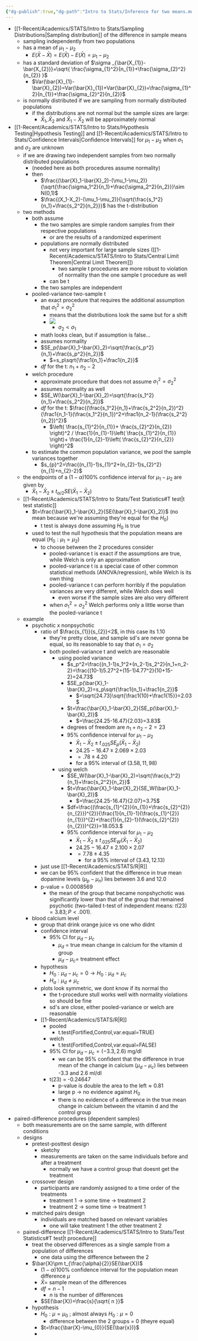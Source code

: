 ```yaml
---
{"dg-publish":true,"dg-path":"Intro to Stats/Inference for two means.md","permalink":"/intro-to-stats/inference-for-two-means/","created":"2024-03-15T13:44:53.549-04:00","updated":"2025-07-07T17:21:02.327-04:00"}
---
```


- [[1-Recent/Academics/STATS/Intro to Stats/Sampling Distributions\|Sampling distribution]] of the difference in sample means
	- sampling independently from two populations
	- has a mean of $\mu_{1}-\mu_{2}$
		- $E(\bar{X}-\bar{X})=E(\bar{X})-E(\bar{X})=\mu_{1}-\mu_{2}$
	- has a standard deviation of $\sigma _{\bar{X_{1}}-\bar{X_{2}}}=\sqrt{ \frac{\sigma_{1}^2}{n_{1}}+\frac{\sigma_{2}^2}{n_{2}} }$
		- $Var(\bar{X}_{1}-\bar{X}_{2})=Var(\bar{X}_{1})+Var(\bar{X}_{2})=\frac{\sigma_{1}^2}{n_{1}}+\frac{\sigma_{2}^2}{n_{2}}$
	- is normally distributed if we are sampling from normally distributed populations
		- if the distributions are not normal but the sample sizes are large:
			- $\bar{X}_{1}, \bar{X}_{2}\text{ and }\bar{X}_{1}-\bar{X}_{2}$ will be approximately normal
- [[1-Recent/Academics/STATS/Intro to Stats/Hypothesis Testing\|Hypothesis Testing]] and [[1-Recent/Academics/STATS/Intro to Stats/Confidence Intervals\|Confidence Intervals]] for $\mu_{1}-\mu_{2}$ when $\sigma_{1}$ and $\sigma_{2}$ are unknown
	- if we are drawing two independent samples from two normally distributed populations
		- (needed here as both procedures assume normality)
		- then
			- $\frac{(\bar{X}_1-\bar{X}_2)-(\mu_1-\mu_2)}{\sqrt{\frac{\sigma_1^2}{n_1}+\frac{\sigma_2^2}{n_2}}}\sim N(0,1)$
			- $\frac{(X_1-X_2)-(\mu_1-\mu_2)}{\sqrt{\frac{s_1^2}{n_1}+\frac{s_2^2}{n_2}}}$ has the t-distribution
	- two methods
		- both assume
			-  the two samples are simple random samples from their respective populations
				- or are the results of a randomized experiment
			- populations are normally distributed
				- not very important for large sample sizes ([[1-Recent/Academics/STATS/Intro to Stats/Central Limit Theorem\|Central Limit Theorem]])
					- two sample t procedures are more robust to violation of normality than the one sample t procedure as well
				- can be t
			- the two samples are independent
		- pooled-variance two-sample t
			- an exact procedure that requires the additional assumption that $\sigma_{1}^2=\sigma_{2}^2$
				- means that the distributions look the same but for a shift
				- ![](https://i.imgur.com/hDJlRuq.png)
					- $\sigma_{2}<\sigma_{1}$ 
			- math looks clean, but if assumption is false...
			- assumes normality
			- $SE_p(\bar{X}_1-\bar{X}_2)=\sqrt{\frac{s_p^2}{n_1}+\frac{s_p^2}{n_2}}$
				- $=s_p\sqrt{\frac1{n_1}+\frac1{n_2}}$
			- $df$ for the t: $n_{1}+n_{2}-2$
		- welch procedure
			- approximate procedure that does not assume $\sigma_{1}^2=\sigma_{2}^2$
			- assumes normality as well
			- $SE_W(\bar{X}_1-\bar{X}_2)=\sqrt{\frac{s_1^2}{n_1}+\frac{s_2^2}{n_2}}$
			- $df$ for the t: $\frac{(\frac{s_1^2}{n_1}+\frac{s_2^2}{n_2})^2}{\frac1{n_1-1}(\frac{s_1^2}{n_1})^2+\frac1{n_2-1}(\frac{s_2^2}{n_2})^2}$ 
				- $\left( \frac{s_{1}^2}{n_{1}}+ \frac{s_{2}^2}{n_{2}} \right)^2 / \frac{1}{n_{1}-1}\left( \frac{s_{1}^2}{n_{1}} \right)+ \frac{1}{n_{2}-1}\left( \frac{s_{2}^2}{n_{2}} \right)^2$
		- to estimate the common population variance, we pool the sample variances together
			- $s_{p}^2=\frac{(n_{1}-1)s_{1}^2+(n_{2}-1)s_{2}^2}{n_{1}+n_{2}-2}$
	- the endpoints of a $(1-\alpha)100\%$ confidence interval for $\mu_{1}-\mu_{2}$ are given by 
		- $\bar{X}_1-\bar{X}_2\pm t_{\alpha/2}SE(\bar{X}_1-\bar{X}_2)$
	- [[1-Recent/Academics/STATS/Intro to Stats/Test Statistics#T test\|t test statistic]]
		- $t=\frac{\bar{X}_1-\bar{X}_2}{SE(\bar{X}_1-\bar{X}_2)}$ (no mean because we're assuming they're equal for the $H_{0}$)
			- t test is always done assuming $H_{0}$ is true
		- used to test the null hypothesis that the population means are equal $(H_{0}:\mu_{1}=\mu_{2})$
			- to choose between the 2 procedures consider
				- pooled-variance t is exact if the assumptions are true, while Welch is only an approximation
				- pooled-variance t is a special case of other common statistical methods (ANOVA/regression), while Welch is its own thing
				- pooled-variance t can perform horribly if the population variances are very different, while Welch does well
					- even worse if the sample sizes are also very different
				- when $\sigma_{1}^2=\sigma_{2}^2$ Welch performs only a little worse than the pooled-variance t
	- example
		- psychotic x nonpsychotic
			- ratio of $\frac{s_{1}}{s_{2}}<2$, in this case its 1.10
				- they're pretty close, and sample sd's are never gonna be equal, so its reasonable to say that $\sigma_{1}=\sigma_{2}$
				- both pooled-variance t and welch are reasonable
					- using pooled variance
						- $s_p^2=\frac{(n_1-1)s_1^2+(n_2-1)s_2^2}{n_1+n_2-2}=\frac{(10-1)5.27^2+(15-1)4.77^2}{10+15-2}=24.73$
						- $SE_p(\bar{X}_1-\bar{X}_2)=s_p\sqrt{\frac1{n_1}+\frac1{n_2}}$
							- $=\sqrt{24.73}\sqrt{\frac1{10}+\frac1{15}}=2.03$
						- $t=\frac{\bar{X}_1-\bar{X}_2}{SE_p(\bar{X}_1-\bar{X}_2)}$
							- $=\frac{24.25-16.47}{2.03}=3.83$
						- degrees of freedom are $n_{1}+n_{2}-2=23$
						- 95% confidence interval for $\mu_{1}-\mu_{2}$
							- $\bar{X}_1-\bar{X}_2\pm t_\text{.025}SE_p(\bar{X}_1-\bar{X}_2)$
							- $24.25 − 16.47 ± 2.069 × 2.03$
							- $=.78 ± 4.20$
							- for a 95% interval of $(3.58,11,98)$
					- using welch
						- $SE_W(\bar{X}_1-\bar{X}_2)=\sqrt{\frac{s_1^2}{n_1}+\frac{s_2^2}{n_2}}$
						- $t=\frac{\bar{X}_1-\bar{X}_2}{SE_W(\bar{X}_1-\bar{X}_2)}$
							- $=\frac{24.25-16.47}{2.07}=3.75$
						- $df=\frac{(\frac{s_{1}^{2}}{n_{1}}+\frac{s_{2}^{2}}{n_{2}})^{2}}{\frac{1}{n_{1}-1}(\frac{s_{1}^{2}}{n_{1}})^{2}+\frac{1}{n_{2}-1}(\frac{s_{2}^{2}}{n_{2}})^{2}}=18.053.$
						- 95% confidence interval for $\mu_{1}-\mu_{2}$
							- $\bar{X}_1-\bar{X}_2\pm t_\text{.025}SE_W(\bar{X}_1-\bar{X}_2)$ 
							- $24.25 − 16.47 ± 2.100 × 2.07$
							- $=7.78 ± 4.35$
								- for a 95% interval of $(3.43, 12.13)$
			- just use [[1-Recent/Academics/STATS/R\|R]] 
			- we can be $95\%$ confident that the difference in true mean dopamine levels $(\mu_{p}-\mu_{n})$ lies between $3.6$ and $12.0$ 
			- p-value = $0.0008569$
				- the mean of the group that became nonpshychotic was significantly lower than that of the group that remained psychotic (two-tailed t-test of independent means: $t(23)=3.83;P<.001).$
		- blood calcium level
			- group that drink orange juice vs one who didnt
			- confidence interval
				- 95% CI for $\mu_{d}-\mu_{c}$
					- $\mu_{d}$ = true mean change in calcium for the vitamin d group
					- $\mu_{d}-\mu_{c}=$ treatment effect
			- hypothesis
				- $H_{0}:\mu_{d}-\mu_{c}=0\to H_{0}:\mu_{d}=\mu_{c}$
				- $H_{a}:\mu_{d}\neq\mu_{c}$
			- plots look symmetric, we dont know if its normal tho
				- the t-procedure stull works well with normality violations so should be fine
				- sd's are close, either pooled-variance or welch are reasonable
			- [[1-Recent/Academics/STATS/R\|R]]
				- pooled
					- t.test(Fortified,Control,var.equal=TRUE)
				- welch
					- t.test(Fortified,Control,var.equal=FALSE)
				- $95\%$ CI for $\mu_{d}-\mu_{c}=(-3.3,2.6)$ mg/dl
					- we can be 95% confident that the difference in true mean of the change in calcium ($\mu_{d}-\mu_{c}$) lies between -3.3 and 2.6 ml/dl
				- t(23) = -0.24647
					- p-value is double the area to the left$\approx 0.81$
					- large p $\to$ no evidence against $H_{0}$
					- there is no evidence of a difference in the true mean change in calcium between the vitamin d and the control group
- paired-difference procedures (dependent samples)
	- both measurements are on the same sample, with different conditions
	- designs
		- pretest-posttest design
			- sketchy
			- measurements are taken on the same individuals before and after a treatment
				- normally we have a control group that doesnt get the treatment
		- crossover design
			- participants are randomly assigned to a time order of the treatments
				- treatment 1 $\to$ some time $\to$ treatment 2
				- treatment 2 $\to$ some time $\to$ treatment 1
		- matched pairs design
			- individuals are matched based on relevant variables
				- one will take treatment 1 the other treatment 2
	- paired-difference [[1-Recent/Academics/STATS/Intro to Stats/Test Statistics#T test\|t procedure]]
		- treat the observed differences as a single sample from a population of differences
			- one data using the difference between the 2
		- $\bar{X}\pm t_{\frac{\alpha}{2}}SE(\bar{X})$
			- $(1-\alpha)100\%$ confidence interval for the population mean difference $\mu$
			- $\bar{X}$= sample mean of the differences
			- $df = n-1$
				- $n$ is the number of differences
			- $SE(\bar{X})=\frac{s}{\sqrt{ n }}$
		- hypothesis
			- $H_{0}:\mu=\mu_{0}$ ; almost always $H_{0}:\mu=0$
				- difference between the 2 groups = 0 (theyre equal)
			- $t=\frac{\bar{X}-\mu_{0}}{SE(\bar{x})}$
			- 